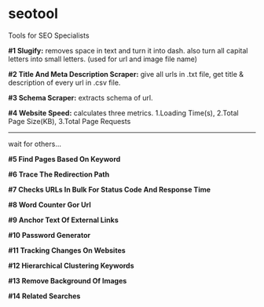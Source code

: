 # seotool
Tools for SEO Specialists

**#1 Slugify:** removes space in text and turn it into dash. also turn all capital letters into small letters. (used for url and image file name)

**#2 Title And Meta Description Scraper:** give all urls in .txt file, get title & description of every url in .csv file.

**#3 Schema Scraper:** extracts schema of url.

**#4 Website Speed:** calculates three metrics. 1.Loading Time(s), 2.Total Page Size(KB), 3.Total Page Requests
_______________________________________________________________________________________________________________________
wait for others...

**#5 Find Pages Based On Keyword**

**#6 Trace The Redirection Path** 

**#7 Checks URLs In Bulk For Status Code And Response Time**

**#8 Word Counter Gor Url**

**#9 Anchor Text Of External Links**

**#10 Password Generator**

**#11 Tracking Changes On Websites**

**#12 Hierarchical Clustering Keywords**

**#13 Remove Background Of Images**

**#14 Related Searches**
